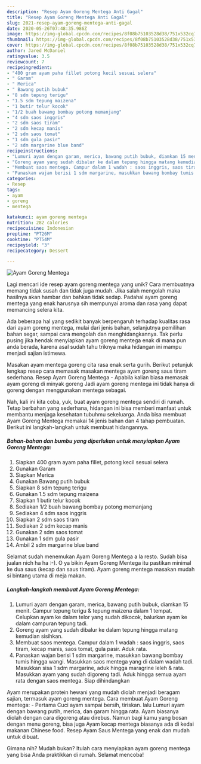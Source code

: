 ```yaml
---
description: "Resep Ayam Goreng Mentega Anti Gagal"
title: "Resep Ayam Goreng Mentega Anti Gagal"
slug: 2021-resep-ayam-goreng-mentega-anti-gagal
date: 2020-05-26T07:48:35.986Z
image: https://img-global.cpcdn.com/recipes/8f08b75103528d38/751x532cq70/ayam-goreng-mentega-foto-resep-utama.jpg
thumbnail: https://img-global.cpcdn.com/recipes/8f08b75103528d38/751x532cq70/ayam-goreng-mentega-foto-resep-utama.jpg
cover: https://img-global.cpcdn.com/recipes/8f08b75103528d38/751x532cq70/ayam-goreng-mentega-foto-resep-utama.jpg
author: Jared McDaniel
ratingvalue: 3.5
reviewcount: 7
recipeingredient:
- "400 gram ayam paha fillet potong kecil sesuai selera"
- " Garam"
- " Merica"
- " Bawang putih bubuk"
- "8 sdm tepung terigu"
- "1.5 sdm tepung maizena"
- "1 butir telur kocok"
- "1/2 buah bawang bombay potong memanjang"
- "4 sdm saos inggris"
- "2 sdm saos tiram"
- "2 sdm kecap manis"
- "2 sdm saos tomat"
- "1 sdm gula pasir"
- "2 sdm margarine blue band"
recipeinstructions:
- "Lumuri ayam dengan garam, merica, bawang putih bubuk, diamkan 15 menit. Campur tepung terigu &amp; tepung maizena dalam 1 tempat. Celupkan ayam ke dalam telor yang sudah dikocok, balurkan ayam ke dalam campuran tepung tadi."
- "Goreng ayam yang sudah dibalur ke dalam tepung hingga matang kemudian sisihkan."
- "Membuat saos mentega. Campur dalam 1 wadah : saos inggris, saos tiram, kecap manis, saos tomat, gula pasir. Aduk rata."
- "Panaskan wajan berisi 1 sdm margarine, masukkan bawang bombay tumis hingga wangi. Masukkan saos mentega yang di dalam wadah tadi. Masukkan sisa 1 sdm margarine, aduk hingga maragrine leleh &amp; rata. Masukkan ayam yang sudah digoreng tadi. Aduk hingga semua ayam rata dengan saos mentega. Siap dihindangkan"
categories:
- Resep
tags:
- ayam
- goreng
- mentega

katakunci: ayam goreng mentega 
nutrition: 282 calories
recipecuisine: Indonesian
preptime: "PT26M"
cooktime: "PT54M"
recipeyield: "3"
recipecategory: Dessert

---
```



![Ayam Goreng Mentega](https://img-global.cpcdn.com/recipes/8f08b75103528d38/751x532cq70/ayam-goreng-mentega-foto-resep-utama.jpg)

Lagi mencari ide resep ayam goreng mentega yang unik? Cara membuatnya memang tidak susah dan tidak juga mudah. Jika salah mengolah maka hasilnya akan hambar dan bahkan tidak sedap. Padahal ayam goreng mentega yang enak harusnya sih mempunyai aroma dan rasa yang dapat memancing selera kita.

Ada beberapa hal yang sedikit banyak berpengaruh terhadap kualitas rasa dari ayam goreng mentega, mulai dari jenis bahan, selanjutnya pemilihan bahan segar, sampai cara mengolah dan menghidangkannya. Tak perlu pusing jika hendak menyiapkan ayam goreng mentega enak di mana pun anda berada, karena asal sudah tahu triknya maka hidangan ini mampu menjadi sajian istimewa.

Masakan ayam mentega goreng cita rasa enak serta gurih. Berikut petunjuk lengkap resep cara memasak masakan mentega ayam goreng saus tiram sederhana. Resep Ayam Goreng Mentega - Apabila kalian biasa memasak ayam goreng di minyak goreng Jadi ayam goreng mentega ini tidak hanya di goreng dengan menggunakan mentega sebagai.


Nah, kali ini kita coba, yuk, buat ayam goreng mentega sendiri di rumah. Tetap berbahan yang sederhana, hidangan ini bisa memberi manfaat untuk membantu menjaga kesehatan tubuhmu sekeluarga. Anda bisa membuat Ayam Goreng Mentega memakai 14 jenis bahan dan 4 tahap pembuatan. Berikut ini langkah-langkah untuk membuat hidangannya.

<!--inarticleads1-->

##### Bahan-bahan dan bumbu yang diperlukan untuk menyiapkan Ayam Goreng Mentega:

1. Siapkan 400 gram ayam paha fillet, potong kecil sesuai selera
1. Gunakan  Garam
1. Siapkan  Merica
1. Gunakan  Bawang putih bubuk
1. Siapkan 8 sdm tepung terigu
1. Gunakan 1.5 sdm tepung maizena
1. Siapkan 1 butir telur kocok
1. Sediakan 1/2 buah bawang bombay potong memanjang
1. Sediakan 4 sdm saos inggris
1. Siapkan 2 sdm saos tiram
1. Sediakan 2 sdm kecap manis
1. Gunakan 2 sdm saos tomat
1. Gunakan 1 sdm gula pasir
1. Ambil 2 sdm margarine blue band


Selamat sudah menemukan Ayam Goreng Mentega a la resto. Sudah bisa jualan nich ha ha :-). O ya bikin Ayam Goreng Mentega itu pastikan minimal ke dua saus (kecap dan saus tiram). Ayam goreng mentega masakan mudah si bintang utama di meja makan. 

<!--inarticleads2-->

##### Langkah-langkah membuat Ayam Goreng Mentega:

1. Lumuri ayam dengan garam, merica, bawang putih bubuk, diamkan 15 menit. Campur tepung terigu &amp; tepung maizena dalam 1 tempat. Celupkan ayam ke dalam telor yang sudah dikocok, balurkan ayam ke dalam campuran tepung tadi.
1. Goreng ayam yang sudah dibalur ke dalam tepung hingga matang kemudian sisihkan.
1. Membuat saos mentega. Campur dalam 1 wadah : saos inggris, saos tiram, kecap manis, saos tomat, gula pasir. Aduk rata.
1. Panaskan wajan berisi 1 sdm margarine, masukkan bawang bombay tumis hingga wangi. Masukkan saos mentega yang di dalam wadah tadi. Masukkan sisa 1 sdm margarine, aduk hingga maragrine leleh &amp; rata. Masukkan ayam yang sudah digoreng tadi. Aduk hingga semua ayam rata dengan saos mentega. Siap dihindangkan


Ayam merupakan protein hewani yang mudah diolah menjadi beragam sajian, termasuk ayam goreng mentega. Cara membuat Ayam Goreng mentega: - Pertama Cuci ayam sampai bersih, tiriskan. lalu Lumuri ayam dengan bawang putih, merica, dan garam hingga rata. Ayam biasanya diolah dengan cara digoreng atau direbus. Namun bagi kamu yang bosan dengan menu goreng, bisa juga Ayam kecap mentega biasanya ada di kedai makanan Chinese food. Resep Ayam Saus Mentega yang enak dan mudah untuk dibuat. 

Gimana nih? Mudah bukan? Itulah cara menyiapkan ayam goreng mentega yang bisa Anda praktikkan di rumah. Selamat mencoba!
